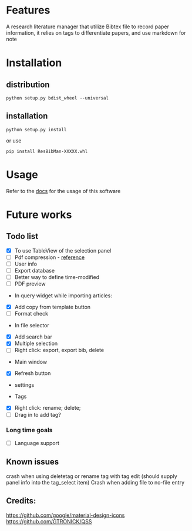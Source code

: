 # Features
A research literature manager that utilize Bibtex file to record paper information, 
it relies on tags to differentiate papers, and use markdown for note

# Installation 
## distribution
`python setup.py bdist_wheel --universal`
## installation
```
python setup.py install
```
or use 
```
pip install ResBibMan-XXXXX.whl
```

# Usage
Refer to the [docs](./resbibman/docs/info.html) for the usage of this software

# Future works
## Todo list
 - [x] To use TableView of the selection panel
 - [ ] Pdf compression - [reference](https://blog.csdn.net/xinRCNN/article/details/113273463)
 - [ ] User info
 - [ ] Export database
 - [ ] Better way to define time-modified
 - [ ] PDF preview

* In query widget while importing articles:  
 - [x] Add copy from template button   
 - [ ] Format check

* In file selector
 - [x] Add search bar
 - [x] Multiple selection 
 - [ ] Right click: export, export bib, delete

* Main window
 - [x] Refresh button

* settings

* Tags  
 - [x] Right click: rename; delete; 
 - [ ] Drag in to add tag?

### Long time goals
 - [ ] Language support

## Known issues
crash when using deletetag or rename tag with tag edit (should supply panel info into the tag_select item)
Crash when adding file to no-file entry

## Credits:
https://github.com/google/material-design-icons   
https://github.com/GTRONICK/QSS
